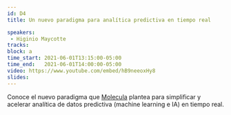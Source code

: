 ```yaml
---
id: D4
title: Un nuevo paradigma para analítica predictiva en tiempo real

speakers:
 - Higinio Maycotte
tracks:
block: a
time_start: 2021-06-01T13:15:00-05:00
time_end:   2021-06-01T14:00:00-05:00
video: https://www.youtube.com/embed/hB9neeoxHy8
slides:
---
```


Conoce el nuevo paradigma que [Molecula](https://molecula.com) plantea para simplificar y acelerar analítica de datos predictiva (machine learning e IA) en tiempo real.

